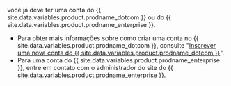 você já deve ter uma conta do {{ site.data.variables.product.prodname_dotcom }} ou do {{ site.data.variables.product.prodname_enterprise }}.

- Para obter mais informações sobre como criar uma conta no {{ site.data.variables.product.prodname_dotcom }}, consulte "[Inscrever uma nova conta do {{ site.data.variables.product.prodname_dotcom }}](/articles/signing-up-for-a-new-github-account/)".
- Para uma conta do {{ site.data.variables.product.prodname_enterprise }}, entre em contato com o administrador do site do {{ site.data.variables.product.prodname_enterprise }}.
